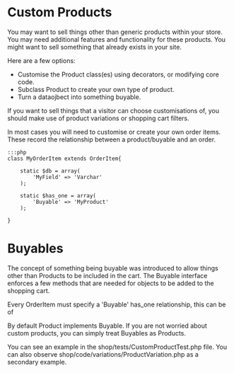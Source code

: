 # Custom Products

You may want to sell things other than generic products within your store. You may need additional
features and functionality for these products. You might want to sell something that already exists
in your site.

Here are a few options:

 * Customise the Product class(es) using decorators, or modifying core code.
 * Subclass Product to create your own type of product.
 * Turn a dataojbect into something buyable.
 
If you want to sell things that a visitor can choose customisations of, you should make use of
product variations or shopping cart filters.

In most cases you will need to customise or create your own order items. These record the relationship
between a product/buyable and an order.

	:::php
	class MyOrderItem extends OrderItem{
	
		static $db = array(
			'MyField' => 'Varchar'
		);
		
		static $has_one = array(
			'Buyable' => 'MyProduct'
		);
	
	}

	
# Buyables

The concept of something being buyable was introduced to allow things other than Products to be
included in the cart. The Buyable interface enforces a few methods that are needed for objects
to be added to the shopping cart.

Every OrderItem must specify a 'Buyable' has_one relationship, this can be of 

By default Product implements Buyable. If you are not worried about custom products, you can simply
treat Buyables as Products.

You can see an example in the shop/tests/CustomProductTest.php file. You can also observe
shop/code/variations/ProductVariation.php as a secondary example.